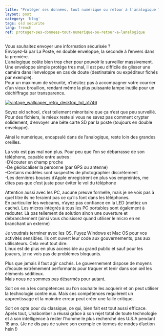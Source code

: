 ```yaml
---
title: "Protéger ses données, tout numérique ou retour à l'analogique ?"
layout: post
category: 'blog'
tags: old securite
lang: french
ref: proteger-ses-donnees-tout-numerique-ou-retour-a-lanalogique
---
```


Vous souhaitez envoyer une information sécurisée ?  
Envoyez-là par La Poste, en double enveloppe, la seconde à l’envers dans la première.  
L’analogique coûte bien trop cher pour pouvoir le surveiller massivement.  
Une enveloppe simple protège très mal, il est peu difficile de glisser une caméra dans l’enveloppe en cas de doute (destinataire ou expéditeur fichés par exemple).  
Pour un maximum de sécurité, n’hésitez pas à accompagner votre courrier d’un vieux brouillon, rendant même la plus puissante lampe inutile pour un déchiffrage par transparence.

[![vintage_wallpaper_retro_desktop_hd_a1746](http://blog.enzosandre.fr/wp-content/uploads/2014/02/vintage_wallpaper_retro_desktop_hd_a1746.jpg)](http://blog.enzosandre.fr/wp-content/uploads/2014/02/vintage_wallpaper_retro_desktop_hd_a1746.jpg)

Soyez old school, c’est tellement minoritaire que ça n’est que peu surveillé.  
Pour des fichiers, le mieux reste si vous ne savez pas comment crypter solidement, d’envoyer une bête carte SD par la poste (toujours en double enveloppe).

Ainsi le numérique, encapsulé dans de l’analogique, reste loin des grandes oreilles.

La voix est pas mal non plus. Pour peu que l’on se débarrasse de son téléphone, capable entre autres :  
-D’écouter en champ proche  
-De géolocaliser la personne (par GPS ou antenne)  
-Certains modèles sont suspectés de photographier discrètement  
-Les dernières bouses d’Apple enregistrent en plus vos empreintes, me dites pas que c’est juste pour éviter le vol du téléphone

Attention aussi avec les PC, aucune preuve formelle, mais je ne vois pas à quel titre ils ne feraient pas ce qu’ils font dans les téléphones.  
En particulier les webcams, n’ayez pas confiance en la LED (mettez un cache). Les micros intégrés à tous les PC portables sont également à redouter. Là pas tellement de solution sinon une ouverture et débranchement (ainsi vous choisissez quand utiliser le micro en en branchant un externe)

Je voudrais terminer avec les OS. Fuyez Windows et Mac OS pour vos activités sensibles. Ils ont ouvert leur code aux gouvernements, pas aux utilisateurs. Cela veut tout dire.  
Linux est de plus en plus accessible au grand public et sauf pour les joueurs, je ne vois pas de problèmes bloquants.

Plus que jamais il faut agir cachés. Le gouvernement dispose de moyens d’écoute extrêmement performants pour traquer et tenir dans son œil les éléments séditieux.  
Mais nous ne sommes pas désarmés pour autant.

Soit on en a les compétences ou l’on souhaite les acquérir et on peut utiliser la technologie contre eux. Mais ces compétences requièrent un apprentissage et la moindre erreur peut créer une faille critique.

Soit on opte pour du classique, ce qui, bien fait est tout aussi efficace.  
Après tout, Unabomber a réussi grâce à son rejet total de toute technologie et à son intelligence à rester l’homme le plus recherché des U.S.A pendant 18 ans. (Je ne dis pas de suivre son exemple en termes de modes d’action hein !)